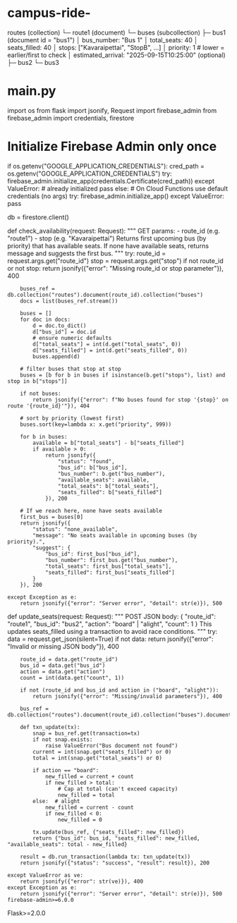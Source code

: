 # campus-ride-
routes (collection)
 └─ route1 (document)
     └─ buses (subcollection)
         ├─ bus1 (document id = "bus1")
         │    bus_number: "Bus 1"
         │    total_seats: 40
         │    seats_filled: 40
         │    stops: ["Kavaraipettai", "StopB", ...]
         │    priority: 1         # lower = earlier/first to check
         │    estimated_arrival: "2025-09-15T10:25:00"  (optional)
         ├─ bus2
         └─ bus3
# main.py
import os
from flask import jsonify, Request
import firebase_admin
from firebase_admin import credentials, firestore

# Initialize Firebase Admin only once
if os.getenv("GOOGLE_APPLICATION_CREDENTIALS"):
    cred_path = os.getenv("GOOGLE_APPLICATION_CREDENTIALS")
    try:
        firebase_admin.initialize_app(credentials.Certificate(cred_path))
    except ValueError:
        # already initialized
        pass
else:
    # On Cloud Functions use default credentials (no args)
    try:
        firebase_admin.initialize_app()
    except ValueError:
        pass

db = firestore.client()

def check_availability(request: Request):
    """
    GET params:
      - route_id (e.g. "route1")
      - stop (e.g. "Kavaraipettai")
    Returns first upcoming bus (by priority) that has available seats.
    If none have available seats, returns message and suggests the first bus.
    """
    try:
        route_id = request.args.get("route_id")
        stop = request.args.get("stop")
        if not route_id or not stop:
            return jsonify({"error": "Missing route_id or stop parameter"}), 400

        buses_ref = db.collection("routes").document(route_id).collection("buses")
        docs = list(buses_ref.stream())

        buses = []
        for doc in docs:
            d = doc.to_dict()
            d["bus_id"] = doc.id
            # ensure numeric defaults
            d["total_seats"] = int(d.get("total_seats", 0))
            d["seats_filled"] = int(d.get("seats_filled", 0))
            buses.append(d)

        # filter buses that stop at stop
        buses = [b for b in buses if isinstance(b.get("stops"), list) and stop in b["stops"]]

        if not buses:
            return jsonify({"error": f"No buses found for stop '{stop}' on route '{route_id}'"}), 404

        # sort by priority (lowest first)
        buses.sort(key=lambda x: x.get("priority", 999))

        for b in buses:
            available = b["total_seats"] - b["seats_filled"]
            if available > 0:
                return jsonify({
                    "status": "found",
                    "bus_id": b["bus_id"],
                    "bus_number": b.get("bus_number"),
                    "available_seats": available,
                    "total_seats": b["total_seats"],
                    "seats_filled": b["seats_filled"]
                }), 200

        # If we reach here, none have seats available
        first_bus = buses[0]
        return jsonify({
            "status": "none_available",
            "message": "No seats available in upcoming buses (by priority).",
            "suggest": {
                "bus_id": first_bus["bus_id"],
                "bus_number": first_bus.get("bus_number"),
                "total_seats": first_bus["total_seats"],
                "seats_filled": first_bus["seats_filled"]
            }
        }), 200

    except Exception as e:
        return jsonify({"error": "Server error", "detail": str(e)}), 500


def update_seats(request: Request):
    """
    POST JSON body:
      {
        "route_id": "route1",
        "bus_id": "bus2",
        "action": "board" | "alight",
        "count": 1
      }
    This updates seats_filled using a transaction to avoid race conditions.
    """
    try:
        data = request.get_json(silent=True)
        if not data:
            return jsonify({"error": "Invalid or missing JSON body"}), 400

        route_id = data.get("route_id")
        bus_id = data.get("bus_id")
        action = data.get("action")
        count = int(data.get("count", 1))

        if not (route_id and bus_id and action in ("board", "alight")):
            return jsonify({"error": "Missing/invalid parameters"}), 400

        bus_ref = db.collection("routes").document(route_id).collection("buses").document(bus_id)

        def txn_update(tx):
            snap = bus_ref.get(transaction=tx)
            if not snap.exists:
                raise ValueError("Bus document not found")
            current = int(snap.get("seats_filled") or 0)
            total = int(snap.get("total_seats") or 0)

            if action == "board":
                new_filled = current + count
                if new_filled > total:
                    # Cap at total (can't exceed capacity)
                    new_filled = total
            else:  # alight
                new_filled = current - count
                if new_filled < 0:
                    new_filled = 0

            tx.update(bus_ref, {"seats_filled": new_filled})
            return {"bus_id": bus_id, "seats_filled": new_filled, "available_seats": total - new_filled}

        result = db.run_transaction(lambda tx: txn_update(tx))
        return jsonify({"status": "success", "result": result}), 200

    except ValueError as ve:
        return jsonify({"error": str(ve)}), 400
    except Exception as e:
        return jsonify({"error": "Server error", "detail": str(e)}), 500 
    firebase-admin>=6.0.0
Flask>=2.0.0
